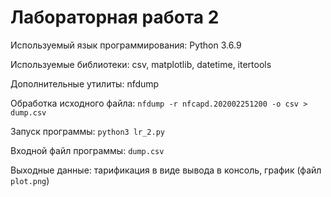 # Лабораторная работа 2
Используемый язык программирования: Python 3.6.9

Используемые библиотеки: csv, matplotlib, datetime, itertools

Дополнительные утилиты: nfdump

Обработка исходного файла: `nfdump -r nfcapd.202002251200 -o csv > dump.csv`

Запуск программы: `python3 lr_2.py`

Входной файл программы: `dump.csv`

Выходные данные: тарификация в виде вывода в консоль, график (файл `plot.png`)
